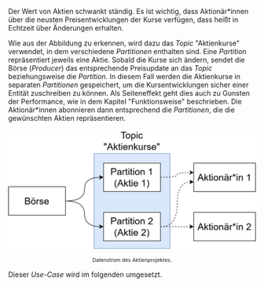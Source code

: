 Der Wert von Aktien schwankt ständig. Es ist wichtig, dass Aktionär\*innen über die neusten Preisentwicklungen der Kurse verfügen, dass heißt in Echtzeit über Änderungen erhalten.

Wie aus der Abbildung zu erkennen, wird dazu das _Topic_ "Aktienkurse" verwendet, in dem verschiedene _Partitionen_ enthalten sind. Eine _Partition_ repräsentiert jeweils eine Aktie. Sobald die Kurse sich ändern, sendet die Börse (_Producer_) das entsprechende Preisupdate an das _Topic_ beziehungsweise die _Partition_. In diesem Fall werden die Aktienkurse in separaten _Partitionen_ gespeichert, um die Kursentwicklungen sicher einer Entität zuschreiben zu können. Als Seiteneffekt geht dies auch zu Gunsten der Performance, wie in dem Kapitel "Funktionsweise" beschrieben. Die Aktionär\*innen abonnieren dann entsprechend die _Partitionen_, die die gewünschten Aktien repräsentieren.

![Datenstrom des Aktienprojektes.](./assets/aktien.png "Datenstrom des Aktienprojektes.")

<center style="font-size: 75%;">Datenstrom des Aktienprojektes.</center>

Dieser _Use-Case_ wird im folgenden umgesetzt.
